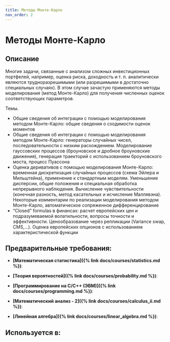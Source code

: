 ```yaml
---
title: Методы Монте-Карло
nav_order: 2
---
```


# Методы Монте-Карло


## Описание 
Многие задачи, связанные с анализом сложных инвестиционных портфелей, например, оценка риска, доходность и т. п. аналитически являются трудноразрешимыми (или разрешимыми в достаточно специальных случаях). В этом случае зачастую применяются методы моделирования (метод Монте-Карло) для получения численных оценок соответствующих параметров.

Темы.
- Общие сведения об интеграции с помощью моделирования методом Монте-Карло: общие сведения о сходимости оценок моментов
- Общие сведения об интеграции с помощью моделирования методом Монте-Карло: генераторы случайных чисел, последовательности с низким расхождением. Моделирование гауссовских процессов (броуновское и дробное броуновские движения), генерация траекторий с использованием броуновского моста, процесс Пуассона
- Оценка деривативов с помощью моделирования Монте-Карло: временная дискретизация случайных процессов (схема Эйлера и Мильштейна), применение к стандартным моделям. Уменьшение дисперсии, общие положения и специальная обработка непрерывного наблюдения. Вычисление чувствительности (конечная разность, метод касательных и исчисление Маллявэна). Некоторые комментарии по реализации моделирования методом Монте-Карло, автоматическое сопряженное дифференцирование
-  “Closed” formulas в финансах: расчет европейских цен и подразумеваемой волатильности, вопросы точности и эффективности. Ценообразование через репликации (Variance swap, CMS,…). Оценка европейских опционов с использованием характеристической функции


## Предварительные требования:

- **[Математическая статистика]({% link docs/courses/statistics.md %})**: 

- **[Теория вероятностей]({% link docs/courses/probability.md %})**: 

- **[Программирование на С/С++ (ЭВМ)]({% link docs/courses/programming.md %})**: 

- **[Математический анализ - 2]({% link docs/courses/calculus_ii.md %})**: 

- **[Линейная алгебра]({% link docs/courses/linear_algebra.md %})**: 


## Используется в:
